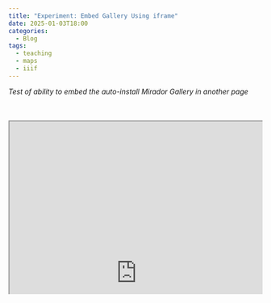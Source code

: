 ```yaml
---
title: "Experiment: Embed Gallery Using iframe"
date: 2025-01-03T18:00
categories:
  - Blog
tags:
  - teaching
  - maps
  - iiif
---
```

*Test of ability to embed the auto-install Mirador Gallery in another page*

<div style="position: relative; padding-bottom: 68.25%; padding-top: 35px; height: 0; overflow: hidden;">
  
<iframe width="100%" height="600" src="https://kristinallarsen.github.io/mirador-git-gallery/"></iframe>

</div>
